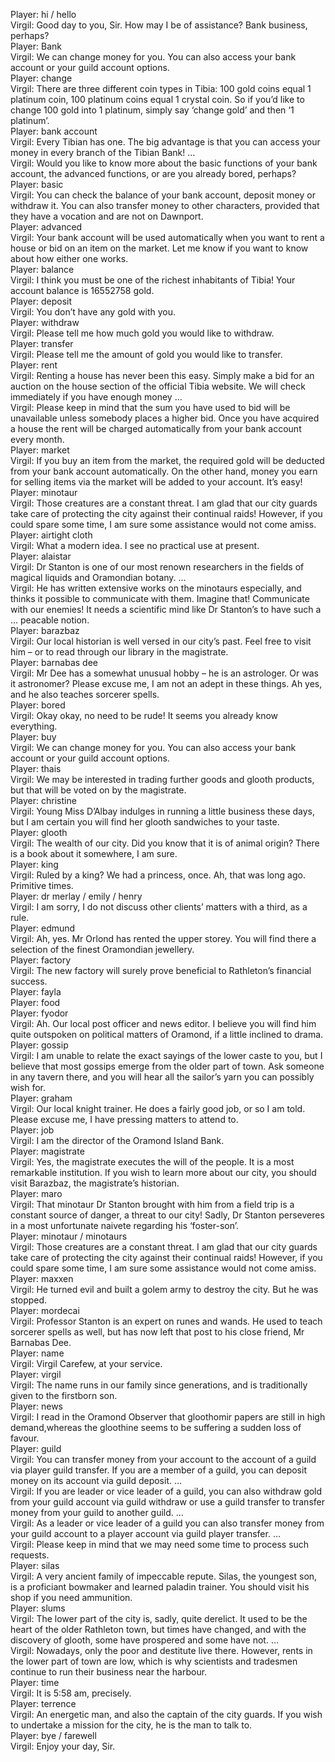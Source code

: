 Player: hi / hello  
Virgil: Good day to you, Sir. How may I be of assistance? Bank business, perhaps?  
Player: Bank  
Virgil: We can change money for you. You can also access your bank account or your guild account options.  
Player: change  
Virgil: There are three different coin types in Tibia: 100 gold coins equal 1 platinum coin, 100 platinum coins equal 1 crystal coin. So if you’d like to change 100 gold into 1 platinum, simply say ‘change gold’ and then ‘1 platinum’.  
Player: bank account  
Virgil: Every Tibian has one. The big advantage is that you can access your money in every branch of the Tibian Bank! …  
Virgil: Would you like to know more about the basic functions of your bank account, the advanced functions, or are you already bored, perhaps?  
Player: basic  
Virgil: You can check the balance of your bank account, deposit money or withdraw it. You can also transfer money to other characters, provided that they have a vocation and are not on Dawnport.  
Player: advanced  
Virgil: Your bank account will be used automatically when you want to rent a house or bid on an item on the market. Let me know if you want to know about how either one works.  
Player: balance  
Virgil: I think you must be one of the richest inhabitants of Tibia! Your account balance is 16552758 gold.  
Player: deposit  
Virgil: You don’t have any gold with you.  
Player: withdraw  
Virgil: Please tell me how much gold you would like to withdraw.  
Player: transfer  
Virgil: Please tell me the amount of gold you would like to transfer.  
Player: rent  
Virgil: Renting a house has never been this easy. Simply make a bid for an auction on the house section of the official Tibia website. We will check immediately if you have enough money …  
Virgil: Please keep in mind that the sum you have used to bid will be unavailable unless somebody places a higher bid. Once you have acquired a house the rent will be charged automatically from your bank account every month.  
Player: market  
Virgil: If you buy an item from the market, the required gold will be deducted from your bank account automatically. On the other hand, money you earn for selling items via the market will be added to your account. It’s easy!  
Player: minotaur  
Virgil: Those creatures are a constant threat. I am glad that our city guards take care of protecting the city against their continual raids! However, if you could spare some time, I am sure some assistance would not come amiss.  
Player: airtight cloth  
Virgil: What a modern idea. I see no practical use at present.  
Player: alaistar  
Virgil: Dr Stanton is one of our most renown researchers in the fields of magical liquids and Oramondian botany. …  
Virgil: He has written extensive works on the minotaurs especially, and thinks it possible to communicate with them. <sniffs> Imagine that! Communicate with our enemies! It needs a scientific mind like Dr Stanton’s to have such a … peacable notion.  
Player: barazbaz  
Virgil: Our local historian is well versed in our city’s past. Feel free to visit him – or to read through our library in the magistrate.  
Player: barnabas dee  
Virgil: Mr Dee has a somewhat unusual hobby – he is an astrologer. Or was it astronomer? Please excuse me, I am not an adept in these things. Ah yes, and he also teaches sorcerer spells.  
Player: bored  
Virgil: Okay okay, no need to be rude! It seems you already know everything.  
Player: buy  
Virgil: We can change money for you. You can also access your bank account or your guild account options.  
Player: thais  
Virgil: We may be interested in trading further goods and glooth products, but that will be voted on by the magistrate.  
Player: christine  
Virgil: Young Miss D’Albay indulges in running a little business these days, but I am certain you will find her glooth sandwiches to your taste.  
Player: glooth  
Virgil: The wealth of our city. Did you know that it is of animal origin? There is a book about it somewhere, I am sure.  
Player: king  
Virgil: Ruled by a king? We had a princess, once. Ah, that was long ago. Primitive times.  
Player: dr merlay / emily / henry  
Virgil: I am sorry, I do not discuss other clients’ matters with a third, as a rule.  
Player: edmund  
Virgil: Ah, yes. Mr Orlond has rented the upper storey. You will find there a selection of the finest Oramondian jewellery.  
Player: factory  
Virgil: The new factory will surely prove beneficial to Rathleton’s financial success.  
Player: fayla  
Player: food  
Player: fyodor  
Virgil: Ah. <coldly> Our local post officer and news editor. I believe you will find him quite outspoken on political matters of Oramond, if a little inclined to drama.  
Player: gossip  
Virgil: I am unable to relate the exact sayings of the lower caste to you, but I believe that most gossips emerge from the older part of town. Ask someone in any tavern there, and you will hear all the sailor’s yarn you can possibly wish for.  
Player: graham  
Virgil: Our local knight trainer. <sniffs> He does a fairly good job, or so I am told. Please excuse me, I have pressing matters to attend to.  
Player: job  
Virgil: I am the director of the Oramond Island Bank.  
Player: magistrate  
Virgil: Yes, the magistrate executes the will of the people. It is a most remarkable institution. If you wish to learn more about our city, you should visit Barazbaz, the magistrate’s historian.  
Player: maro  
Virgil: That minotaur Dr Stanton brought with him from a field trip is a constant source of danger, a threat to our city! Sadly, Dr Stanton perseveres in a most unfortunate naivete regarding his ‘foster-son’.  
Player: minotaur / minotaurs  
Virgil: Those creatures are a constant threat. I am glad that our city guards take care of protecting the city against their continual raids! However, if you could spare some time, I am sure some assistance would not come amiss.  
Player: maxxen  
Virgil: He turned evil and built a golem army to destroy the city. But he was stopped.  
Player: mordecai  
Virgil: Professor Stanton is an expert on runes and wands. He used to teach sorcerer spells as well, but has now left that post to his close friend, Mr Barnabas Dee.  
Player: name  
Virgil: Virgil Carefew, at your service.  
Player: virgil  
Virgil: The name runs in our family since generations, and is traditionally given to the firstborn son.  
Player: news  
Virgil: I read in the Oramond Observer that gloothomir papers are still in high demand,whereas the gloothine seems to be suffering a sudden loss of favour.  
Player: guild  
Virgil: You can transfer money from your account to the account of a guild via player guild transfer. If you are a member of a guild, you can deposit money on its account via guild deposit. …  
Virgil: If you are leader or vice leader of a guild, you can also withdraw gold from your guild account via guild withdraw or use a guild transfer to transfer money from your guild to another guild. …  
Virgil: As a leader or vice leader of a guild you can also transfer money from your guild account to a player account via guild player transfer. …  
Virgil: Please keep in mind that we may need some time to process such requests.  
Player: silas  
Virgil: A very ancient family of impeccable repute. Silas, the youngest son, is a proficiant bowmaker and learned paladin trainer. You should visit his shop if you need ammunition.  
Player: slums  
Virgil: The lower part of the city is, sadly, quite derelict. It used to be the heart of the older Rathleton town, but times have changed, and with the discovery of glooth, some have prospered and some have not. …  
Virgil: Nowadays, only the poor and destitute live there. However, rents in the lower part of town are low, which is why scientists and tradesmen continue to run their business near the harbour.  
Player: time  
Virgil: It is 5:58 am, precisely.  
Player: terrence  
Virgil: An energetic man, and also the captain of the city guards. If you wish to undertake a mission for the city, he is the man to talk to.  
Player: bye / farewell  
Virgil: Enjoy your day, Sir.  
